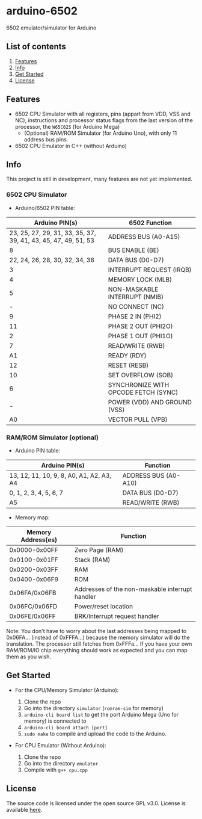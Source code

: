 # arduino-6502

6502 emulator/simulator for Arduino

## List of contents

1. [Features](#Features)
1. [Info](#Info)
3. [Get Started](#Get-Started)
4. [License](#License)

## Features

- 6502 CPU Simulator with all registers, pins (appart from VDD, VSS and NC), instructions and processor status flags from the last version of the processor, the `W65C02S` (for Arduino Mega)
  - (Optional) RAM/ROM Simulator (for Arduino Uno), with only 11 address bus pins.
- 6502 CPU Emulator in C++ (without Arduino)

## Info

This project is still in development, many features are not yet implemented.

### 6502 CPU Simulator

- Arduino/6502 PIN table:

| Arduino PIN(s)                                                 | 6502 Function                        |
|----------------------------------------------------------------|--------------------------------------|
| 23, 25, 27, 29, 31, 33, 35, 37, 39, 41, 43, 45, 47, 49, 51, 53 | ADDRESS BUS (A0-A15)                 |
| 8                                                              | BUS ENABLE (BE)                      |
| 22, 24, 26, 28, 30, 32, 34, 36                                 | DATA BUS (D0-D7)                     |
| 3                                                              | INTERRUPT REQUEST (IRQB)             |
| 4                                                              | MEMORY LOCK (MLB)                    |
| 5                                                              | NON-MASKABLE INTERRUPT (NMIB)        |
| -                                                              | NO CONNECT (NC)                      |
| 9                                                              | PHASE 2 IN (PHI2)                    |
| 11                                                             | PHASE 2 OUT (PHI2O)                  |
| 2                                                              | PHASE 1 OUT (PHI1O)                  |
| 7                                                              | READ/WRITE (RWB)                     |
| A1                                                             | READY (RDY)                          |
| 12                                                             | RESET (RESB)                         |
| 10                                                             | SET OVERFLOW (SOB)                   |
| 6                                                              | SYNCHRONIZE WITH OPCODE FETCH (SYNC) |
| -                                                              | POWER (VDD) AND GROUND (VSS)         |
| A0                                                             | VECTOR PULL (VPB)                    |

### RAM/ROM Simulator (optional)

- Arduino PIN table:

| Arduino PIN(s)                           | Function             |
|------------------------------------------|----------------------|
| 13, 12, 11, 10, 9, 8, A0, A1, A2, A3, A4 | ADDRESS BUS (A0-A10) |
| 0, 1, 2, 3, 4, 5, 6, 7                   | DATA BUS (D0-D7)     |
| A5                                       | READ/WRITE (RWB)     |

- Memory map:

| Memory Address(es) | Function                                        |
|--------------------|-------------------------------------------------|
| 0x0000-0x00FF      | Zero Page (RAM)                                 |
| 0x0100-0x01FF      | Stack (RAM)                                     |
| 0x0200-0x03FF      | RAM                                             |
| 0x0400-0x06F9      | ROM                                             |
| 0x06FA/0x06FB      | Addresses of the non-maskable interrupt handler |
| 0x06FC/0x06FD      | Power/reset location                            |
| 0x06FE/0x06FF      | BRK/Interrupt request handler                   |

Note: You don't have to worry about the last addresses being mapped to 0x06FA... (instead of 0xFFFA...) because the memory simulator will do the translation. The processor still fetches from 0xFFFa... If you have your own RAM/ROM/IO chip everything should work as expected and you can map them as you wish.

## Get Started

- For the CPU/Memory Simulator (Arduino):
  1. Clone the repo
  1. Go into the directory `simulator` (`romram-sim` for memory)
  1. `arduino-cli board list` to get the port Arduino Mega (Uno for memory) is connected to
  1. `arduino-cli board attach [port]`
  1. `sudo make` to compile and upload the code to the Arduino.

- For CPU Emulator (Without Arduino):
  1. Clone the repo
  1. Go into the directory `emulator`
  1. Compile with `g++ cpu.cpp`

## License

The source code is licensed under the open source GPL v3.0. License is available [here](https://github.com/goncrust/arduino-6502/blob/main/LICENSE).
